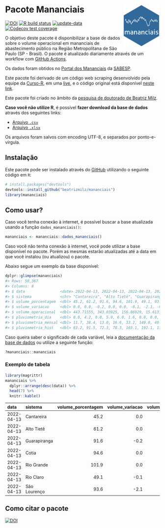 
<!-- README.md is generated from README.Rmd. Please edit that file -->

# Pacote Mananciais <img src="man/figures/hexlogo.png" align="right" width = "120px"/>

<!-- badges: start -->

[![DOI](https://zenodo.org/badge/DOI/10.5281/zenodo.4733056.svg)](https://doi.org/10.5281/zenodo.4733056)
[![R build
status](https://github.com/beatrizmilz/mananciais/workflows/R-CMD-check/badge.svg)](https://github.com/beatrizmilz/mananciais/actions)
[![update-data](https://github.com/beatrizmilz/mananciais/actions/workflows/2-update_data.yaml/badge.svg)](https://github.com/beatrizmilz/mananciais/actions/workflows/2-update_data.yaml)
[![Codecov test
coverage](https://codecov.io/gh/beatrizmilz/mananciais/branch/master/graph/badge.svg)](https://codecov.io/gh/beatrizmilz/mananciais?branch=master)
<!-- badges: end -->

O objetivo deste pacote é disponibilizar a base de dados sobre o volume
operacional em mananciais de abastecimento público na Região
Metropolitana de São Paulo (SP - Brasil). O pacote é atualizado
diariamente através de um workflow com [GitHub
Actions](https://github.com/beatrizmilz/mananciais/actions).

Os dados foram obtidos no [Portal dos
Mananciais](http://mananciais.sabesp.com.br/Situacao) da
[SABESP](http://site.sabesp.com.br/site/Default.aspx).

Este pacote foi derivado de um código web scraping desenvolvido pela
equipe da [Curso-R](https://www.curso-r.com/), em uma
[live](https://youtu.be/jvZIxrMmOcQ), e o código original está
disponível [neste
link](https://github.com/curso-r/lives/blob/master/drafts/20200730_scraper_sabesp.R).

Este pacote foi criado no âmbito da [pesquisa de doutorado de Beatriz
Milz](https://beatrizmilz.github.io/tese/).

**Caso você não utilize R**, é possível **fazer download da base de
dados** através dos seguintes links:

  - [Arquivo
    `.csv`](https://github.com/beatrizmilz/mananciais/raw/master/inst/extdata/mananciais.csv)
  - [Arquivo
    `.xlsx`](https://github.com/beatrizmilz/mananciais/blob/master/inst/extdata/mananciais.xlsx?raw=true)

Os arquivos foram salvos com encoding UTF-8, e separados por
ponto-e-vírgula.

## Instalação

Este pacote pode ser instalado através do [GitHub](https://github.com/)
utilizando o seguinte código em `R`:

``` r
# install.packages("devtools")
devtools::install_github("beatrizmilz/mananciais")
library(mananciais)
```

## Como usar?

Caso você tenha conexão à internet, é possível buscar a base atualizada
usando a função `dados_mananciais()`:

``` r
mananciais <- mananciais::dados_mananciais() 
```

Caso você não tenha conexão à internet, você pode utilizar a base
disponível no pacote. Porém as mesmas estarão atualizadas até a data em
que você instalou (ou atualizou) o pacote.

Abaixo segue um exemplo da base disponível:

``` r
dplyr::glimpse(mananciais)
#> Rows: 50,367
#> Columns: 8
#> $ data                <date> 2022-04-13, 2022-04-13, 2022-04-13, 2022-04-13, 2…
#> $ sistema             <chr> "Cantareira", "Alto Tietê", "Guarapiranga", "Cotia…
#> $ volume_porcentagem  <dbl> 45.2, 61.2, 91.6, 94.6, 101.9, 49.1, 93.6, 45.2, 6…
#> $ volume_variacao     <dbl> 0.0, 0.0, -0.2, 0.0, 0.0, -0.1, -2.1, -0.1, 0.0, -…
#> $ volume_operacional  <dbl> 443.71555, 343.03925, 156.86929, 15.61315, 114.293…
#> $ pluviometria_dia    <dbl> 0.0, 4.2, 0.8, 5.0, 6.0, 1.6, 0.0, 0.0, 0.0, 0.2, …
#> $ pluviometria_mensal <dbl> 11.7, 38.4, 13.0, 16.6, 33.2, 140.0, 40.2, 11.7, 3…
#> $ pluviometria_hist   <dbl> 83.2, 91.5, 72.3, 78.3, 103.1, 192.1, 110.7, 83.2,…
```

Caso queira saber o significado de cada variável, leia a [documentação
da base de
dados](https://beatrizmilz.github.io/mananciais/reference/mananciais.html)
ou utilize a seguinte função:

``` r
?mananciais::mananciais
```

### Exemplo de tabela

``` r
library(magrittr)
mananciais %>% 
  dplyr::arrange(desc(data)) %>% 
  head(7) %>%
  knitr::kable()
```

| data       | sistema      | volume\_porcentagem | volume\_variacao | volume\_operacional | pluviometria\_dia | pluviometria\_mensal | pluviometria\_hist |
| :--------- | :----------- | ------------------: | ---------------: | ------------------: | ----------------: | -------------------: | -----------------: |
| 2022-04-13 | Cantareira   |                45.2 |              0.0 |           443.71555 |               0.0 |                 11.7 |               83.2 |
| 2022-04-13 | Alto Tietê   |                61.2 |              0.0 |           343.03925 |               4.2 |                 38.4 |               91.5 |
| 2022-04-13 | Guarapiranga |                91.6 |            \-0.2 |           156.86929 |               0.8 |                 13.0 |               72.3 |
| 2022-04-13 | Cotia        |                94.6 |              0.0 |            15.61315 |               5.0 |                 16.6 |               78.3 |
| 2022-04-13 | Rio Grande   |               101.9 |              0.0 |           114.29317 |               6.0 |                 33.2 |              103.1 |
| 2022-04-13 | Rio Claro    |                49.1 |            \-0.1 |             6.70991 |               1.6 |                140.0 |              192.1 |
| 2022-04-13 | São Lourenço |                93.6 |            \-2.1 |            83.13232 |               0.0 |                 40.2 |              110.7 |

## Como citar o pacote

[![DOI](https://zenodo.org/badge/DOI/10.5281/zenodo.4733056.svg)](https://doi.org/10.5281/zenodo.4733056)
